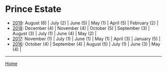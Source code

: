 # Prince Estate

  * [2019](./prince-estate-2019.md): 
      August (6) | 
      July (2) | 
      June (5) | 
      May (1) | 
      April (5) | 
      February (2) | 
  * [2018](./prince-estate-2018.md): 
      December (4) | 
      November (4) | 
      October (5) | 
      September (3) | 
      August (3) | 
      July (1) | 
      June (4) | 
      May (2) | 
  * [2017](./prince-estate-2017.md): 
      November (1) | 
      July (1) | 
      June (1) | 
      May (1) | 
      April (3) | 
      January (5) | 
  * [2016](./prince-estate-2016.md): 
      October (4) | 
      September (4) | 
      August (5) | 
      July (1) | 
      June (3) | 
      May (4) | 

----

[Home](../)
